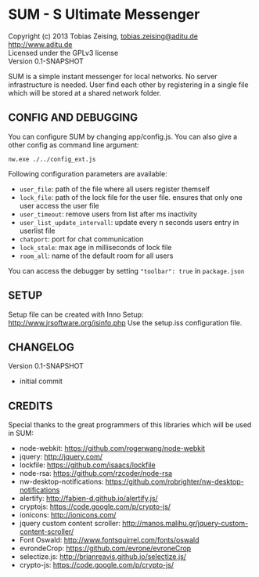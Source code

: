 SUM - S Ultimate Messenger
==========================

Copyright (c) 2013 Tobias Zeising, tobias.zeising@aditu.de  
http://www.aditu.de  
Licensed under the GPLv3 license  
Version 0.1-SNAPSHOT


SUM is a simple instant messenger for local networks. No server infrastructure is needed. User find each other by registering in a single file which will be stored at a shared network folder.



CONFIG AND DEBUGGING
--------------------

You can configure SUM by changing app/config.js. You can also give a other config as command line argument:

```
nw.exe ./../config_ext.js
```

Following configuration parameters are available:
* ``user_file``: path of the file where all users register themself
* ``lock_file``: path of the lock file for the user file. ensures that only one user access the user file
* ``user_timeout``: remove users from list after ms inactivity
* ``user_list_update_intervall``: update every n seconds users entry in userlist file
* ``chatport``: port for chat communication
* ``lock_stale``: max age in milliseconds of lock file
* ``room_all``: name of the default room for all users

You can access the debugger by setting ``"toolbar": true`` in ``package.json``



SETUP
-----

Setup file can be created with Inno Setup: http://www.jrsoftware.org/isinfo.php
Use the setup.iss configuration file.



CHANGELOG
---------

Version 0.1-SNAPSHOT
* initial commit



CREDITS
-------

Special thanks to the great programmers of this libraries which will be used in SUM:

* node-webkit: https://github.com/rogerwang/node-webkit
* jquery: http://jquery.com/
* lockfile: https://github.com/isaacs/lockfile
* node-rsa: https://github.com/rzcoder/node-rsa
* nw-desktop-notifications: https://github.com/robrighter/nw-desktop-notifications
* alertify: http://fabien-d.github.io/alertify.js/
* cryptojs: https://code.google.com/p/crypto-js/
* ionicons: http://ionicons.com/
* jquery custom content scroller: http://manos.malihu.gr/jquery-custom-content-scroller/
* Font Oswald: http://www.fontsquirrel.com/fonts/oswald
* evrondeCrop: https://github.com/evrone/evroneCrop
* selectize.js: http://brianreavis.github.io/selectize.js/
* crypto-js: https://code.google.com/p/crypto-js/